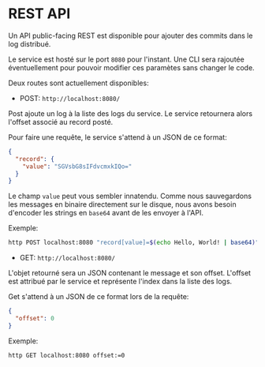 # REST API

Un API public-facing REST est disponible pour ajouter
des commits dans le log distribué.

Le service est hosté sur le port `8080` pour l'instant.
Une CLI sera rajoutée éventuellement pour pouvoir modifier
ces paramètes sans changer le code.

Deux routes sont actuellement disponibles:

- POST: `http://localhost:8080/`

Post ajoute un log à la liste des logs du service. Le service
retournera alors l'offset associé au record posté.

Pour faire une requête, le service s'attend à un JSON de ce format:

```json
{
  "record": {
    "value": "SGVsbG8sIFdvcmxkIQo="
  }
}
```

Le champ `value` peut vous sembler innatendu. Comme nous sauvegardons les
messages en binaire directement sur le disque, nous avons besoin
d'encoder les strings en `base64` avant de les envoyer à l'API.

Exemple:

```bash
http POST localhost:8080 "record[value]=$(echo Hello, World! | base64)"
```

- GET: `http://localhost:8080/`

L'objet retourné sera un JSON contenant le message et son offset. L'offset
est attribué par le service et représente l'index dans la liste des logs.

Get s'attend à un JSON de ce format lors de la requête:

```json
{
  "offset": 0
}
```

Exemple:

```bash
http GET localhost:8080 offset:=0
```

